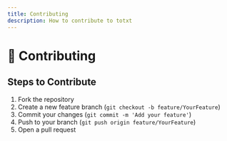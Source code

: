 ```yaml
---
title: Contributing
description: How to contribute to totxt
---
```


# 🤝 Contributing

## Steps to Contribute

1. Fork the repository
2. Create a new feature branch (`git checkout -b feature/YourFeature`)
3. Commit your changes (`git commit -m 'Add your feature'`)
4. Push to your branch (`git push origin feature/YourFeature`)
5. Open a pull request
